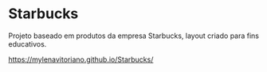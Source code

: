 # Starbucks

Projeto baseado em produtos da empresa Starbucks, layout criado para fins educativos.

https://mylenavitoriano.github.io/Starbucks/
